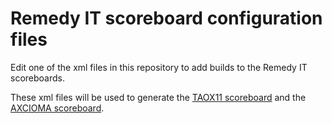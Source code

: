 # Remedy IT scoreboard configuration files

Edit one of the xml files in this repository to add builds to the
Remedy IT scoreboards.

These xml files will be used to generate
the [TAOX11 scoreboard](http://scoreboard.taox11.org) and
the [AXCIOMA scoreboard](http://scoreboard.axcioma.org).
